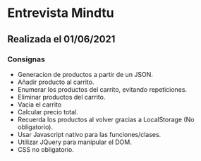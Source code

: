 # Entrevista Mindtu
## Realizada el 01/06/2021

### Consignas

- Generacion de productos a partir de un JSON.
- Añadir producto al carrito.
- Enumerar los productos del carrito, evitando repeticiones.
- Eliminar productos del carrito.
- Vacia el carrito
- Calcular precio total.
- Recuerda los productos al volver gracias a LocalStorage (No obligatorio).
- Usar Javascript nativo para las funciones/clases.
- Utilizar JQuery para manipular el DOM.
- CSS no obligatorio.
